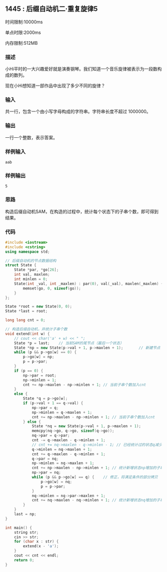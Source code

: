 ## 1445 : 后缀自动机二·重复旋律5
时间限制:10000ms

单点时限:2000ms

内存限制:512MB

### 描述
小Hi平时的一大兴趣爱好就是演奏钢琴。我们知道一个音乐旋律被表示为一段数构成的数列。

现在小Hi想知道一部作品中出现了多少不同的旋律？

### 输入
共一行，包含一个由小写字母构成的字符串。字符串长度不超过 1000000。

### 输出
一行一个整数，表示答案。

### 样例输入
```
aab
```

### 样例输出
```
5
```

### 思路
构造后缀自动机SAM，在构造的过程中，统计每个状态下的子串个数，即可得到结果。

### 代码
```C++
#include <iostream>
#include <cstring>
using namespace std;

// 后缀自动机的节点数据结构
struct State {
	State *par, *go[26];
	int val, maxlen;
	int minlen = 0;
	State(int _val, int _maxlen) : par(0), val(_val), maxlen(_maxlen) {
		memset(go, 0, sizeof(go));
	}
};

State *root = new State(0, 0);
State *last = root;

long long cnt = 0;

// 构造后缀自动机，并统计子串个数
void extend(int w) {
	// cout << char('a' + w) << " ";
	State *p = last;	// 当前SAM的尾节点（最后一个状态）
	State *np = new State(p->val + 1, p->maxlen + 1);		// 新建节点（状态）
	while (p && p->go[w] == 0) {
		p->go[w] = np;
		p = p->par;
	}
	if (p == 0) {
		np->par = root;
		np->minlen = 1;
		cnt += np->maxlen - np->minlen + 1; // 当前子串个数加入cnt
	}
	else {
		State *q = p->go[w];
		if (p->val + 1 == q->val) {
			np->par = q;
			np->minlen = q->maxlen + 1;
			cnt += np->maxlen - np->minlen + 1; // 当前子串个数加入cnt
		} else {
			State *nq = new State(p->val + 1, p->maxlen + 1);
			memcpy(nq->go, q->go, sizeof(q->go));
			nq->par = q->par;
			cnt -= q->maxlen - q->minlen + 1;
			// cnt += nq->maxlen - q->minlen - 1; // 已经统计过的状态q减少的子串个数
			q->minlen = nq->maxlen + 1;
			cnt += q->maxlen - q->minlen + 1;
			q->par = nq;
			np->minlen = nq->maxlen + 1;
			cnt += np->maxlen - np->minlen + 1; // 统计新增状态np增加的子串个数
			np->par = nq;
			while (p && p->go[w] == q) {	// 修正，将满足条件的部分拷贝
				p->go[w] = nq;
				p = p->par;
			}
			nq->minlen = nq->par->maxlen + 1;
			cnt += nq->maxlen - nq->minlen + 1; // 统计新增状态nq增加的子串个数
		}
	}
	last = np;
}

int main() {
	string str;
	cin >> str;
	for (char x : str) {
		extend(x - 'a');
	}
	cout << cnt << endl;
	return 0;
}
```